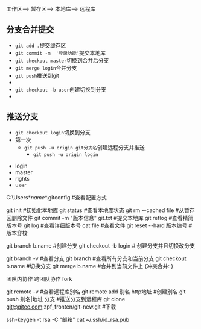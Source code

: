 工作区-->	暂存区-->	本地库-->	远程库

## 分支合并提交
- `git add .`提交缓存区
- `git commit -m  '登录功能'`提交本地库
- `git checkout master`切换到合并后分支
- `git merge login`合并分支
- `git push`推送到git
- 
- `git checkout -b user`创建切换到分支
- 
## 推送分支
- `git checkout login`切换到分支
- 第一次
  - `git push -u origin git分支名`创建远程分支并推送
    - `git push -u origin login ` 

* login
* master
* rights
* user



C:\Users\**name**\.gitconfig			#查看配置方式

git init					#初始化本地库
git status					#查看本地库状态
git rm --cached file				#从暂存区删除文件
git commit -m "版本信息" git.txt		#提交本地库
git reflog					#查看精简版本号
git log					#查看详细版本号
cat file					#查看文件
git reset --hard 版本编号			#版本穿梭

git branch b.name				#创建分支
git checkout -b login				# 创建分支并且切换改分支

git branch -v				#查看分支
git branch 				#查看所有分支和当前分支
git checkout b.name				#切换分支
git merge b.name				#合并到当前文件上
{冲突合并:	}

团队内协作	跨团队协作 fork

git remote -v				#查看远程库别名
git remote add 别名 http地址			#创建别名
git push 别名|地址 分支			#推送分支到远程库
git clone git@gitee.com:zpf_fronten/git-new.git	#下载

ssh-keygen -t rsa -C "邮箱"
cat ~/.ssh/id_rsa.pub





